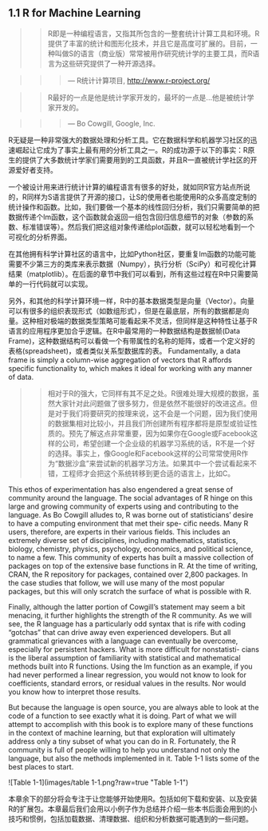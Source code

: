 ## 1.1 R for Machine Learning ##

>>R即是一种编程语言，又指其所包含的一整套统计计算工具和环境。R提供了丰富的统计和图形化技术，并且它是高度可扩展的。目前，一种叫做S的语言（商业版）常常被用作研究统计学的主要工具，而R语言为这些研究提供了一种开源选择。

>>>— R统计计算项目, http://www.r-project.org/ 

>>R最好的一点是他是统计学家开发的，最坏的一点是...他是被统计学家开发的。

>>>— Bo Cowgill, Google, Inc.

R无疑是一种非常强大的数据处理和分析工具。它在数据科学和机器学习社区的迅速崛起让它成为了事实上最有用的分析工具之一。R的成功源于以下的事实：R原生的提供了大多数统计学家们需要用到的工具函数，并且R一直被统计学社区的开源爱好者支持。

一个被设计用来进行统计计算的编程语言有很多的好处，就如同R官方站点所说的，R同样为S语言提供了开源的接口，让S的使用者也能使用R的众多高度定制的统计操作和函数。比如，我们要做一个基本的线性回归分析，我们只需要简单的把数据传递个lm函数，这个函数就会返回一组包含回归信息细节的对象（参数的系数、标准错误等）。然后我们把这组对象传递给plot函数，就可以轻松地看到一个可视化的分析界面。

在其他拥有科学计算社区的语言中，比如Python社区，要重复lm函数的功能可能需要不少第三方的类库来表示数据（Numpy），执行分析（SciPy）和可视化计算结果（matplotlib）。在后面的章节中我们可以看到，所有这些过程在R中只需要简单的一行代码就可以实现。

另外，和其他的科学计算环境一样，R中的基本数据类型是向量（Vector）。向量可以有很多的组织表现形式（如数组形式），但是在最底层，所有的数据都是向量。这种相对极端的数据类型策略可能看起来不灵活，但同样是这种特性让基于R语言的应用程序更加合乎逻辑。在R中最常用的一种数据结构是数据帧(Data Frame)，这种数据结构可以看做一个有带属性的名称的矩阵，或者一个定义好的表格(spreadsheet)，或者类似关系型数据库的表。
Fundamentally, a data frame is simply a column-wise aggregation of vectors that R affords specific functionality to, which makes it ideal for working with any manner of data.

>>相对于R的强大，它同样有其不足之处。R很难处理大规模的数据，虽然大家针对此问题做了很多努力，但是依然不能很好的改进这点。但是对于我们将要研究的按理来说，这不会是一个问题，因为我们使用的数据集相对比较小，并且我们所创建所有程序都将是原型或验证性质的。预先了解这点非常重要，因为如果你在Google或Facebook这样的公司，希望创建一个企业级的机器学习系统的话，R不是一个好的选择。事实上，像Google和Facebook这样的公司常常使用R作为“数据沙盒”来尝试新的机器学习方法。如果其中一个尝试看起来不错，工程师才会把这个系统转移到更合适的语言上，比如C。

This ethos of experimentation has also engendered a great sense of community around the language. The social advantages of R hinge on this large and growing community of experts using and contributing to the language. As Bo Cowgill alludes to, R was borne out of statisticians’ desire to have a computing environment that met their spe- cific needs. Many R users, therefore, are experts in their various fields. This includes an extremely diverse set of disciplines, including mathematics, statistics, biology, chemistry, physics, psychology, economics, and political science, to name a few. This community of experts has built a massive collection of packages on top of the extensive base functions in R. At the time of writing, CRAN, the R repository for packages, contained over 2,800 packages. In the case studies that follow, we will use many of the most popular packages, but this will only scratch the surface of what is possible with R.

Finally, although the latter portion of Cowgill’s statement may seem a bit menacing, it further highlights the strength of the R community. As we will see, the R language has a particularly odd syntax that is rife with coding “gotchas” that can drive away even experienced developers. But all grammatical grievances with a language can eventually be overcome, especially for persistent hackers. What is more difficult for nonstatisti- cians is the liberal assumption of familiarity with statistical and mathematical methods built into R functions. Using the lm function as an example, if you had never performed a linear regression, you would not know to look for coefficients, standard errors, or residual values in the results. Nor would you know how to interpret those results.

But because the language is open source, you are always able to look at the code of a function to see exactly what it is doing. Part of what we will attempt to accomplish with this book is to explore many of these functions in the context of machine learning, but that exploration will ultimately address only a tiny subset of what you can do in R. Fortunately, the R community is full of people willing to help you understand not only the language, but also the methods implemented in it. Table 1-1 lists some of the best places to start.

![Table 1-1](images/table 1-1.png?raw=true "Table 1-1")

本章余下的部分将会专注于让您能够开始使用R。包括如何下载和安装、以及安装R的扩展包。本章最后我们会用以小例子作为总结并介绍一些本书后面会用到的小技巧和惯例，包括加载数据、清理数据、组织和分析数据可能遇到的一些问题。



